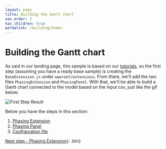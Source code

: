 ```yaml
---
layout: page
title: Building the Gantt chart
nav_order: 3
has_children: true
permalink: /building/home/
---
```


# Building the Gantt chart

As said in our landing page, this sample is based on our [tutorials](https://forge-tutorials.autodesk.io), so the first step (assuming you have a ready base sample) is creating the `BaseExtension.js` under `wwwroot/extensions`. From there, we'll add the two files `PhasingExtension` and `PhasingPanel`. With that, we'll be able to build a Gantt chart connected to the model based on the input csv, just like the gif below:

![First Step Result](../../assets/images/stepone.gif)

Below you have the steps in this section:

1. [Phasing Extension](/building/phasingextension/)
1. [Phasing Panel](/building/phasingpanel/)
1. [Configuration file](/building/configuration/)

[Next step - Phasing Extension](/building/phasingextension/){: .btn}

